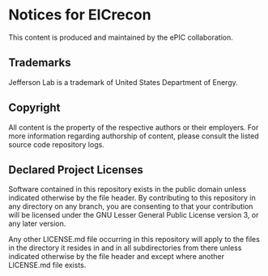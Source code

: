 # Notices for EICrecon

This content is produced and maintained by the ePIC collaboration.

## Trademarks

Jefferson Lab is a trademark of United States Department of Energy.

## Copyright

All content is the property of the respective authors or their employers. For more information regarding authorship of content, please consult the listed source code repository logs.

## Declared Project Licenses

Software contained in this repository exists in the public domain unless indicated otherwise by the file header. By contributing to this repository in any directory on any branch, you are consenting to that your contribution will be licensed under the GNU Lesser General Public License version 3, or any later version.

Any other LICENSE.md file occurring in this repository will apply to the files in the directory it resides in and in all subdirectories from there unless indicated otherwise by the file header and except where another LICENSE.md file exists.

